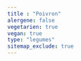 ```yaml
---
title : "Poivron"
alergene: false
vegetarien: true
vegan: true
type: "legumes"
sitemap_exclude: true
--- 
```

